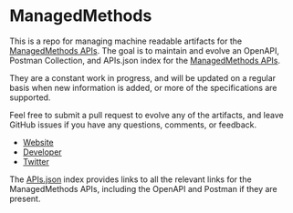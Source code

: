 # ManagedMethodsThis is a repo for managing machine readable artifacts for the [ManagedMethods APIs](http://managedmethods.com/). The goal is to maintain and evolve an OpenAPI, Postman Collection, and APIs.json index for the [ManagedMethods APIs](http://managedmethods.com/).They are a constant work in progress, and will be updated on a regular basis when new information is added, or more of the specifications are supported.Feel free to submit a pull request to evolve any of the artifacts, and leave GitHub issues if you have any questions, comments, or feedback.- [Website](http://managedmethods.com/)- [Developer](http://managedmethods.com/)- [Twitter](https://twitter.com/managedmethods)The [APIs.json](https://github.com/api-evangelist/managedmethods/blob/master/apis.json) index provides links to all the relevant links for the ManagedMethods APIs, including the OpenAPI and Postman if they are present.